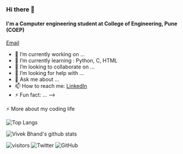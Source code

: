 ### Hi there 👋
#### I'm a Computer engineering student at College of Engineering, Pune (COEP)

<a href="mailto: bhandvv19.comp@coep.ac.in">Email</a>

- 🔭 I’m currently working on ...
- 🌱 I’m currently learning : Python, C, HTML
- 👯 I’m looking to collaborate on ...
- 🤔 I’m looking for help with ...
- 💬 Ask me about ...
- 📫 How to reach me: [LinkedIn](https://www.linkedin.com/in/vivek-bhand-5254bb1b2/)
- ⚡ Fun fact: ...
-->

⚡️ More about my coding life</summary>
  

  
![Top Langs](https://github-readme-stats.vercel.app/api/top-langs/?username=VivekBhand&layout=compact&hide=css,html&theme=radical)
  
![Vivek Bhand's github stats](https://github-readme-stats.vercel.app/api?username=VivekBhand&show_icons=true&count_private=true)


![visitors](https://visitor-badge.laobi.icu/badge?page_id=VivekBhand.VivekBhand)
![Twitter](https://shields.io/twitter/follow/VivekBhand1?label=Follow)
![GitHub](https://shields.io/github/followers/VivekBhand?label=Follow)
